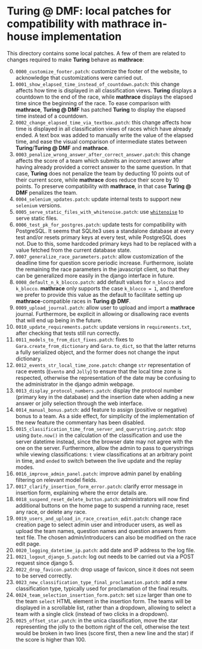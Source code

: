 # Turing @ DMF: local patches for compatibility with mathrace in-house implementation

This directory contains some local patches. A few of them are related to changes required to make **Turing** behave as **mathrace**:

0. `0000_customize_footer.patch`: customize the footer of the website, to acknowledge that customizations were carried out.
1. `0001_show_elapsed_time_instead_of_countdown.patch`: this change affects how time is displayed in all classification views. **Turing** displays a countdown to the end of the race, while **mathrace** displays the elapsed time since the beginning of the race. To ease comparison with **mathrace**, **Turing @ DMF** has patched **Turing** to display the elapsed time instead of a countdown.
2. `0002_change_elapsed_time_via_textbox.patch`: this change affects how time is displayed in all classification views of races which have already ended. A text box was added to manually write the value of the elapsed time, and ease the visual comparison of intermediate states between **Turing**/**Turing @ DMF** and **mathrace**.
3. `0003_penalize_wrong_answer_after_correct_answer.patch`: this change affects the score of a team which submits an incorrect answer after having already provided a correct answer to the same question. In that case, **Turing** does not penalize the team by deducting 10 points out of their current score, while **mathrace** does reduce their score by 10 points. To preserve compatibility with **mathrace**, in that case **Turing @ DMF** penalizes the team.
4. `0004_selenium_updates.patch`: update internal tests to support new `selenium` versions.
5. `0005_serve_static_files_with_whitenoise.patch`: use [`whitenoise`](https://pypi.org/project/whitenoise/) to serve static files.
6. `0006_test_pk_for_postgres.patch`: update tests for compatibility with PostgreSQL. It seems that SQLite3 uses a standalone database at every test and/or resets primary keys at every test, while PostgreSQL does not. Due to this, some hardcoded primary keys had to be replaced with a value fetched from the current database state.
7. `0007_generalize_race_parameters.patch`: allow customization of the deadline time for question score periodic increase. Furthermore, isolate the remaining the race parameters in the javascript client, so that they can be generalized more easily in the django interface in future.
8. `0008_default_n_k_blocco.patch`: add default values for `n_blocco` and `k_blocco`. **mathrace** only supports the case `k_blocco = 1`, and therefore we prefer to provide this value as the default to facilitate setting up **mathrace**-compatible races in **Turing @ DMF**.
9. `0009_upload_journal.patch`: allow user to upload and import a **mathrace** journal. Furthermore, be explicit in allowing or disallowing race events that will end up being in the future.
10. `0010_update_requirements.patch`: update versions in `requirements.txt`, after checking that tests still run correctly.
11. `0011_models_to_from_dict_fixes.patch`: fixes to `Gara.create_from_dictionary` and `Gara.to_dict`, so that the latter returns a fully serialized object, and the former does not change the input dictionary.
12. `0012_events_str_local_time_zone.patch`: change `str` representation of race events (`Evento` and `Jolly`) to ensure that the local time zone is respected, otherwise the representation of the date may be confusing to the administrator in the django admin webpage.
13. `0013_display_protocol_numbers.patch`: display the protocol number (primary key in the database) and the insertion date when adding a new answer or jolly selection through the web interface.
14. `0014_manual_bonus.patch`: add feature to assign (positive or negative) bonus to a team. As a side effect, for simplicity of the implementation of the new feature the commentary has been disabled.
15. `0015_classification_time_from_server_and_querystring.patch`: stop using `Date.now()` in the calculation of the classification and use the server datetime instead, since the browser date may not agree with the one on the server. Furthermore, allow the admin to pass to querystrings while viewing classifications: `t` view classifications at an arbitrary point in time, and `ended` to switch between the live update and the replay modes.
16. `0016_improve_admin_panel.patch`: improve admin panel by enabling filtering on relevant model fields.
17. `0017_clarify_insertion_form_error.patch`: clarify error message in insertion form, explaining where the error details are.
18. `0018_suspend_reset_delete_button.patch`: administrators will now find additional buttons on the home page to suspend a running race, reset any race, or delete any race.
19. `0019_users_and_upload_in_race_creation_edit.patch`: change race creation page to select admin user and introducer users, as well as upload the team names, question names and question answers from text file. The chosen admin/introducers can also be modified on the race edit page.
20. `0020_logging_datetime_ip.patch`: add date and IP address to the log file.
21. `0021_logout_django_5.patch`: log out needs to be carried out via a POST request since django 5.
22. `0022_drop_favicon.patch`: drop usage of favicon, since it does not seem to be served correctly.
23. `0023_new_classification_type_final_proclamation.patch`: add a new classification type, typically used for proclamation of the final results.
24. `0024_team_selection_insertion_form.patch`: set `size` larger than one to the team `select` HTML element in the insertion form. The teams will be displayed in a scrollable list, rather than a dropdown, allowing to select a team with a single click (instead of two clicks in a dropdown).
25. `0025_offset_star.patch`: in the unica classification, move the star representing the jolly to the bottom right of the cell, otherwise the text would be broken in two lines (score first, then a new line and the star) if the score is higher than 100.
